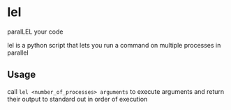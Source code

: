 # lel
paralLEL your code

lel is a python script that lets you run a command on multiple processes in parallel

## Usage

call `lel <number_of_processes> arguments` to execute arguments and return their output to standard out in order of execution
